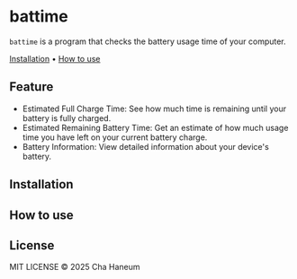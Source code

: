 # battime
`battime` is a program that checks the battery usage time of your computer.

[Installation](#installation) • [How to use](#how-to-use)

## Feature
- Estimated Full Charge Time: See how much time is remaining until your battery is fully charged.
- Estimated Remaining Battery Time: Get an estimate of how much usage time you have left on your current battery charge.
- Battery Information: View detailed information about your device's battery.

## Installation

## How to use

## License
MIT LICENSE &copy; 2025 Cha Haneum